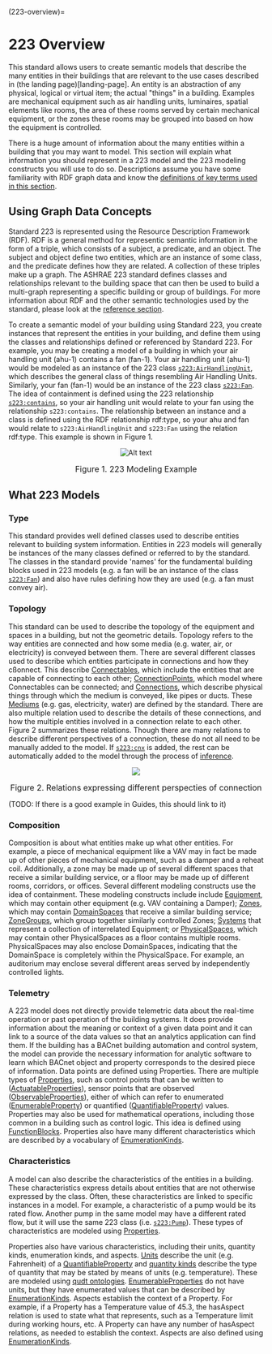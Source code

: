 (223-overview)=
# 223 Overview 

This standard allows users to create semantic models that describe the many entities in their buildings that are relevant to the use cases described in (the landing page)[landing-page]. An entity is an abstraction of any physical, logical or virtual item; the actual "things" in a building. Examples are mechanical equipment such as air handling units, luminaires, spatial elements like rooms, the area of these rooms served by certain mechanical equipment, or the zones these rooms may be grouped into based on how the equipment is controlled.

There is a huge amount of information about the many entities within a building that you may want to model. This section will explain what information you should represent in a 223 model and the 223 modeling constructs you will use to do so. Descriptions assume you have some familiarity with RDF graph data and know the [definitions of key terms used in this section](definitions). 


## Using Graph Data Concepts

Standard 223 is represented using the Resource Description Framework (RDF). RDF is a general method for representic semantic information in the form of a triple, which consists of a subject, a predicate, and an object. The subject and object define two entities, which are an instance of some class, and the predicate defines how they are related. A collection of these triples make up a graph. The ASHRAE 223 standard defines classes and relationships relevant to the building space that can then be used to build a multi-graph representing a specific building or group of buildings. For more information about RDF and the other semantic technologies used by the standard, please look at the [reference section](other-resources).

To create a semantic model of your building using Standard 223, you create instances that represent the entities in your building, and define them using the classes and relationships defined or referenced by Standard 223. For example, you may be creating a model of a building in which your air handling unit (ahu-1) contains a fan (fan-1). Your air handling unit (ahu-1) would be modeled as an instance of the 223 class [`s223:AirHandlingUnit`](https://explore.open223.info/s223/AirHandlingUnit.html), which describes the general class of things resembling Air Handling Units. Similarly, your fan (fan-1) would be an instance of the 223 class [`s223:Fan`](https://explore.open223.info/s223/Fan.html). The idea of containment is defined using the 223 relationship [`s223:contains`](https://explore.open223.info/s223/contains.html), so your air handling unit would relate to your fan using the relationship `s223:contains`. The relationship between an instance and a class is defined using the RDF relationship rdf:type, so your ahu and fan would relate to `s223:AirHandlingUnit` and `s223:Fan` using the relation rdf:type. This example is shown in Figure 1. 

<div align="center">
    

<img src="../_static/images/ex-1.svg" alt="Alt text" style="max-width:100%; height:auto;">

<span style="font-size: medium;">Figure 1. 223 Modeling Example</span>

</div>

## What 223 Models

### Type

This standard provides well defined classes used to describe entities relevant to building system information. Entities in 223 models will generally be instances of the many classes defined or referred to by the standard. The classes in the standard provide 'names' for the fundamental building blocks used in 223 models (e.g. a fan will be an instance of the class [`s223:Fan`](https://explore.open223.info/s223/Fan.html)) and also have rules defining how they are used (e.g. a fan must convey air).

### Topology

This standard can be used to describe the topology of the equipment and spaces in a building, but not the geometric details. Topology refers to the way entities are connected and how some media (e.g. water, air, or electricity) is conveyed between them. There are several different classes used to describe which entities participate in connections and how they cßonnect. This describe [Connectables](https://explore.open223.info/s223/Connectable.html), which include the entities that are capable of connecting to each other; [ConnectionPoints](https://explore.open223.info/s223/ConnectionPoint.html), which model where Connectables can be connected; and [Connections](https://explore.open223.info/s223/Connection.html), which describe physical things through which the medium is conveyed, like pipes or ducts. These [Mediums](https://explore.open223.info/s223/Substance-Medium.html) (e.g. gas, electricity, water) are defined by the standard. There are also multiple relation used to describe the details of these connections, and how the multiple entities involved in a connection relate to each other. Figure 2 summarizes these relations. Though there are many relations to describe different perspectives of a connection, these do not all need to be manually added to the model. If [`s223:cnx`](https://explore.open223.info/s223/cnx.html) is added, the rest can be automatically added to the model through the process of [inference](model-inference). 


<div align="center">
    

<img src="../_static/images/connection-relationships.png" style="max-width:100%; height:auto;">

<span style="font-size: medium;">Figure 2. Relations expressing different perspecties of connection </span>
</div>


(TODO: If there is a good example in Guides, this should link to it)

### Composition

Composition is about what entities make up what other entities. For example, a piece of mechanical equipment like a VAV may in fact be made up of other pieces of mechanical equipment, such as a damper and a reheat coil. Additionally, a zone may be made up of several different spaces that receive a similar building service, or a floor may be made up of different rooms, corridors, or offices. Several different modeling constructs use the idea of containment. These modeling constructs include include [Equipment](https://explore.open223.info/s223/Equipment.html), which may contain other equipment (e.g. VAV containing a Damper); [Zones](https://explore.open223.info/s223/Zone.html), which may contain [DomainSpaces](https://explore.open223.info/s223/DomainSpace.html) that receive a similar building service; [ZoneGroups](https://explore.open223.info/s223/ZoneGroup.html), which group together similarly controlled Zones; [Systems](https://explore.open223.info/s223/System.html) that represent a collection of interrelated Equipment; or [PhysicalSpaces](https://explore.open223.info/s223/PhysicalSpace.html), which may contain other PhysicalSpaces as a floor contains multiple rooms. PhysicalSpaces may also enclose DomainSpaces, indicating that the DomainSpace is completely within the PhysicalSpace. For example, an auditorium may enclose several different areas served by independently controlled lights. 

### Telemetry 

A 223 model does not directly provide telemetric data about the real-time operation or past operation of the building systems. It does provide information about the meaning or context of a given data point and it can link to a source of the data values so that an analytics application can find them. If the building has a BACnet building automation and control system, the model can provide the necessary information for analytic software to learn which BACnet object and property corresponds to the desired piece of information. Data points are defined using Properties. There are multiple types of [Properties](https://explore.open223.info/s223/Property.html), such as control points that can be written to ([ActuatableProperties](https://explore.open223.info/s223/ActuatableProperty.html)), sensor points that are observed ([ObservableProperties](https://explore.open223.info/s223/ObservableProperty.html)), either of which can refer to enumerated ([EnumerableProperty](https://explore.open223.info/s223/EnumerableProperty.html)) or quantified ([QuantifiableProperty](https://explore.open223.info/s223/QuantifiableProperty.html)) values. Properties may also be used for mathematical operations, including those common in a building such as control logic. This idea is defined using [FunctionBlocks](https://explore.open223.info/s223/FunctionBlock.html). Properties also have many different characteristics which are described by a vocabulary of [EnumerationKinds](https://explore.open223.info/s223/EnumerationKind.html). 

### Characteristics

A model can also describe the characteristics of the entities in a building. These characteristics express details about entities that are not otherwise expressed by the class. Often, these characteristics are linked to specific instances in a model. For example, a characteristic of a pump would be its rated flow. Another pump in the same model may have a different rated flow, but it will use the same 223 class (i.e. [`s223:Pump`](https://explore.open223.info/s223/Pump.html)). These types of characteristics are modeled using [Properties](https://explore.open223.info/s223/Property.html). 

Properties also have various characteristics, including their units, quantity kinds, enumeration kinds, and aspects. [Units](https://www.qudt.org/doc/DOC_VOCAB-UNITS.html) describe the unit (e.g. Fahrenheit) of a [QuantifiableProperty](https://explore.open223.info/s223/QuantifiableProperty.html) and [quantity kinds](https://www.qudt.org/doc/DOC_VOCAB-QUANTITY-KINDS.html) describe the type of quantity that may be stated by means of units (e.g. temperature). These are modeled using [qudt ontologies](https://qudt.org/). [EnumerableProperties](https://explore.open223.info/s223/EnumerableProperty.html) do not have units, but they have enumerated values that can be described by [EnumerationKinds](https://explore.open223.info/s223/EnumerationKind.html). Aspects establish the context of a Property. For example, if a Property has a Temperature value of 45.3, the hasAspect relation is used to state what that represents, such as a Temperature limit during working hours, etc. A Property can have any number of hasAspect relations, as needed to establish the context. Aspects are also defined using [EnumerationKinds](https://explore.open223.info/s223/EnumerationKind.html).